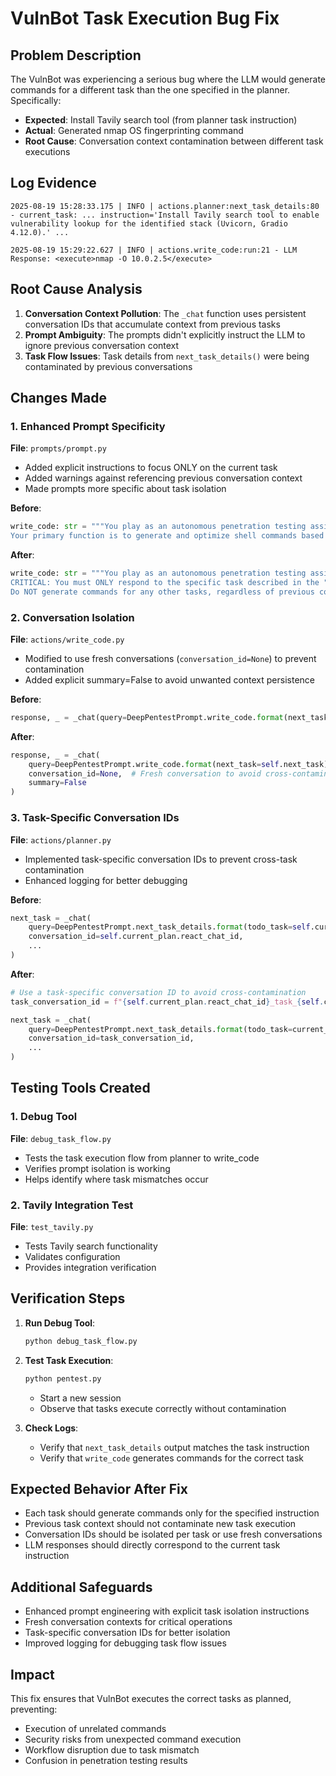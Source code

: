 # VulnBot Task Execution Bug Fix

## Problem Description

The VulnBot was experiencing a serious bug where the LLM would generate commands for a different task than the one specified in the planner. Specifically:

- **Expected**: Install Tavily search tool (from planner task instruction)
- **Actual**: Generated nmap OS fingerprinting command
- **Root Cause**: Conversation context contamination between different task executions

## Log Evidence

```
2025-08-19 15:28:33.175 | INFO | actions.planner:next_task_details:80 - current_task: ... instruction='Install Tavily search tool to enable vulnerability lookup for the identified stack (Uvicorn, Gradio 4.12.0).' ...

2025-08-19 15:29:22.627 | INFO | actions.write_code:run:21 - LLM Response: <execute>nmap -O 10.0.2.5</execute>
```

## Root Cause Analysis

1. **Conversation Context Pollution**: The `_chat` function uses persistent conversation IDs that accumulate context from previous tasks
2. **Prompt Ambiguity**: The prompts didn't explicitly instruct the LLM to ignore previous conversation context
3. **Task Flow Issues**: Task details from `next_task_details()` were being contaminated by previous conversations

## Changes Made

### 1. Enhanced Prompt Specificity

**File**: `prompts/prompt.py`

- Added explicit instructions to focus ONLY on the current task
- Added warnings against referencing previous conversation context
- Made prompts more specific about task isolation

**Before**:
```python
write_code: str = """You play as an autonomous penetration testing assistant...
Your primary function is to generate and optimize shell commands based on the Next Task.
```

**After**:
```python
write_code: str = """You play as an autonomous penetration testing assistant...
CRITICAL: You must ONLY respond to the specific task described in the "Next Task" section below. 
Do NOT generate commands for any other tasks, regardless of previous conversation context.
```

### 2. Conversation Isolation

**File**: `actions/write_code.py`

- Modified to use fresh conversations (`conversation_id=None`) to prevent contamination
- Added explicit summary=False to avoid unwanted context persistence

**Before**:
```python
response, _ = _chat(query=DeepPentestPrompt.write_code.format(next_task=self.next_task))
```

**After**:
```python
response, _ = _chat(
    query=DeepPentestPrompt.write_code.format(next_task=self.next_task),
    conversation_id=None,  # Fresh conversation to avoid cross-contamination
    summary=False
)
```

### 3. Task-Specific Conversation IDs

**File**: `actions/planner.py`

- Implemented task-specific conversation IDs to prevent cross-task contamination
- Enhanced logging for better debugging

**Before**:
```python
next_task = _chat(
    query=DeepPentestPrompt.next_task_details.format(todo_task=self.current_plan.current_task.instruction),
    conversation_id=self.current_plan.react_chat_id,
    ...
)
```

**After**:
```python
# Use a task-specific conversation ID to avoid cross-contamination
task_conversation_id = f"{self.current_plan.react_chat_id}_task_{self.current_plan.current_task_sequence}"

next_task = _chat(
    query=DeepPentestPrompt.next_task_details.format(todo_task=current_task_instruction),
    conversation_id=task_conversation_id,
    ...
)
```

## Testing Tools Created

### 1. Debug Tool
**File**: `debug_task_flow.py`
- Tests the task execution flow from planner to write_code
- Verifies prompt isolation is working
- Helps identify where task mismatches occur

### 2. Tavily Integration Test
**File**: `test_tavily.py`
- Tests Tavily search functionality
- Validates configuration
- Provides integration verification

## Verification Steps

1. **Run Debug Tool**:
   ```bash
   python debug_task_flow.py
   ```

2. **Test Task Execution**:
   ```bash
   python pentest.py
   ```
   - Start a new session
   - Observe that tasks execute correctly without contamination

3. **Check Logs**:
   - Verify that `next_task_details` output matches the task instruction
   - Verify that `write_code` generates commands for the correct task

## Expected Behavior After Fix

- Each task should generate commands only for the specified instruction
- Previous task context should not contaminate new task execution
- Conversation IDs should be isolated per task or use fresh conversations
- LLM responses should directly correspond to the current task instruction

## Additional Safeguards

- Enhanced prompt engineering with explicit task isolation instructions
- Fresh conversation contexts for critical operations
- Task-specific conversation IDs for better isolation
- Improved logging for debugging task flow issues

## Impact

This fix ensures that VulnBot executes the correct tasks as planned, preventing:
- Execution of unrelated commands
- Security risks from unexpected command execution
- Workflow disruption due to task mismatch
- Confusion in penetration testing results
